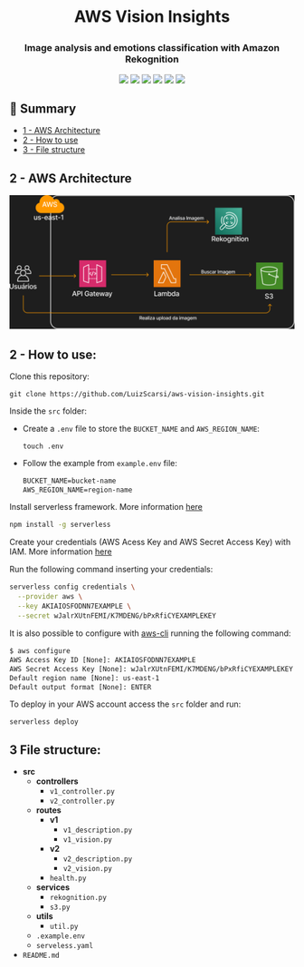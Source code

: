 # <p align="center"> AWS Vision Insights</p>

### <p align="center"> Image analysis and emotions classification with Amazon Rekognition </p>

  <p align="center" >
    <img src="https://img.shields.io/badge/-AWS%20API%20Gateway-000?&logo=amazonapigateway" height="25">
    <img src="https://img.shields.io/badge/-AWS%20Lambda-000?&logo=awslambda" height="25">
    <img src="https://img.shields.io/badge/-AWS%20Rekognition-000?&logo=amazon-aws" height="25">
    <img src="https://img.shields.io/badge/-AWS%20S3-000?&logo=amazons3" height="25">
    <img src="https://img.shields.io/badge/-Python-000?&logo=python&logoColor=3776AB" height="25">
    <img src="https://img.shields.io/badge/-Serverless-000?&logo=serverless" height="25">
  </p>

## 📖 Summary

- [1 - AWS Architecture](#anchor1)
- [2 - How to use](#anchor2)
- [3 - File structure](#anchor3)

<a id="anchor1"></a>

## 2 - AWS Architecture

![AWS Architecture](./assets/aws-architecture.png)

<a id="anchor2"></a>

## 2 - How to use:

Clone this repository:
```
git clone https://github.com/LuizScarsi/aws-vision-insights.git
```
Inside the `src` folder:
- Create a `.env` file to store the `BUCKET_NAME` and `AWS_REGION_NAME`:
    ```
    touch .env
    ```

- Follow the example from `example.env` file:

    ```
    BUCKET_NAME=bucket-name
    AWS_REGION_NAME=region-name
    ```

Install serverless framework. More information [here](https://www.serverless.com/framework/docs/getting-started)

```bash
npm install -g serverless
```

Create your credentials (AWS Acess Key and AWS Secret Access Key) with IAM. More information [here](https://www.serverless.com/framework/docs/providers/aws/guide/credentials/)

Run the following command inserting your credentials:

```bash
serverless config credentials \
  --provider aws \
  --key AKIAIOSFODNN7EXAMPLE \
  --secret wJalrXUtnFEMI/K7MDENG/bPxRfiCYEXAMPLEKEY
```

It is also possible to configure with [aws-cli](https://docs.aws.amazon.com/cli/latest/userguide/getting-started-install.html) running the following command:

```
$ aws configure
AWS Access Key ID [None]: AKIAIOSFODNN7EXAMPLE
AWS Secret Access Key [None]: wJalrXUtnFEMI/K7MDENG/bPxRfiCYEXAMPLEKEY
Default region name [None]: us-east-1
Default output format [None]: ENTER
```

To deploy in your AWS account access the `src` folder and run:

```bash
serverless deploy
```

<a id="anchor3"></a>

## 3 File structure:

- **src**
  - **controllers**
    - ```v1_controller.py```
    - ```v2_controller.py```
  - **routes**
    - **v1**
      - ```v1_description.py```
      - ```v1_vision.py```
    - **v2**
      - ```v2_description.py```
      - ```v2_vision.py```
    - ```health.py```
  - **services**
    - ```rekognition.py```
    - ```s3.py```
  - **utils**
    - `util.py`
  - `.example.env`
  - `serveless.yaml`
- `README.md`